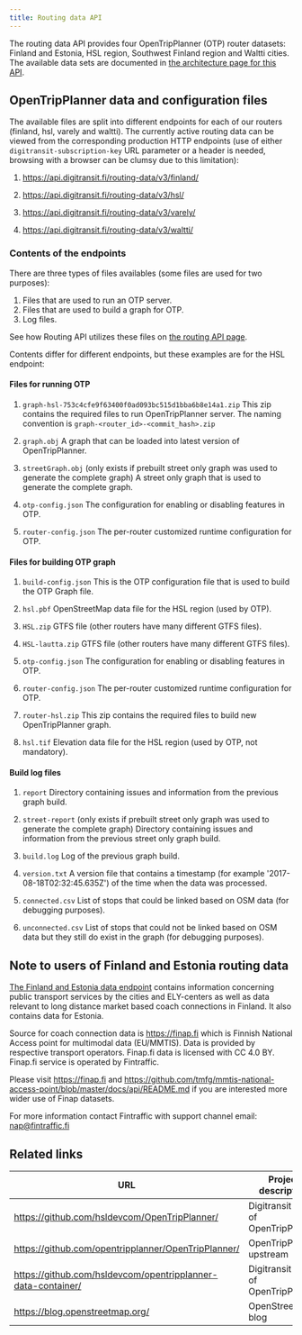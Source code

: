 ```yaml
---
title: Routing data API
---
```

The routing data API provides four OpenTripPlanner (OTP) router datasets: Finland and Estonia, HSL region,
Southwest Finland region and Waltti cities. The available data sets are documented in
[the architecture page for this API](../../architecture/x-apis/2-routing-data-api/).

## OpenTripPlanner data and configuration files

The available files are split into different endpoints for each of our routers (finland, hsl, varely and waltti). The currently
active routing data can be viewed from the corresponding production HTTP endpoints (use of either `digitransit-subscription-key`
URL parameter or a header is needed, browsing with a browser can be clumsy due to this limitation):

1. https://api.digitransit.fi/routing-data/v3/finland/

2. https://api.digitransit.fi/routing-data/v3/hsl/

3. https://api.digitransit.fi/routing-data/v3/varely/

4. https://api.digitransit.fi/routing-data/v3/waltti/


### Contents of the endpoints

There are three types of files availables (some files are used for two purposes):
1. Files that are used to run an OTP server.
2. Files that are used to build a graph for OTP.
3. Log files.

See how Routing API utilizes these files on [the routing API page](../1-routing-api/).

Contents differ for different
endpoints, but these examples are for the HSL endpoint:

#### Files for running OTP

1. `graph-hsl-753c4cfe9f63400f0ad093bc515d1bba6b8e14a1.zip`
   This zip contains the required files to run OpenTripPlanner server. The naming convention is `graph-<router_id>-<commit_hash>.zip`

2. `graph.obj`
   A graph that can be loaded into latest version of OpenTripPlanner.

3. `streetGraph.obj`
   (only exists if prebuilt street only graph was used to generate the complete graph)
   A street only graph that is used to generate the complete graph.

4. `otp-config.json`
   The configuration for enabling or disabling features in OTP.

5. `router-config.json`
   The per-router customized runtime configuration for OTP.

#### Files for building OTP graph

1. `build-config.json`
   This is the OTP configuration file that is used to build the OTP Graph file.

2. `hsl.pbf`
   OpenStreetMap data file for the HSL region (used by OTP).

3. `HSL.zip`
   GTFS file (other routers have many different GTFS files).

4. `HSL-lautta.zip`
   GTFS file (other routers have many different GTFS files).

5. `otp-config.json`
   The configuration for enabling or disabling features in OTP.

6. `router-config.json`
   The per-router customized runtime configuration for OTP.

7. `router-hsl.zip`
   This zip contains the required files to build new OpenTripPlanner graph.

8. `hsl.tif`
   Elevation data file for the HSL region (used by OTP, not mandatory).

#### Build log files

1. `report`
   Directory containing issues and information from the previous graph build.

2. `street-report` 
   (only exists if prebuilt street only graph was used to generate the complete graph)
   Directory containing issues and information from the previous street only graph build.

3. `build.log`
   Log of the previous graph build.

4. `version.txt`
   A version file that contains a timestamp (for example '2017-08-18T02:32:45.635Z') of the time when the data was processed.

5. `connected.csv`
   List of stops that could be linked based on OSM data (for debugging purposes).

6. `unconnected.csv`
    List of stops that could not be linked based on OSM data but they still do exist in the graph (for debugging purposes).

## Note to users of Finland and Estonia routing data

[The Finland and Estonia data endpoint](https://api.digitransit.fi/routing-data/v3/finland/) contains information concerning public transport services by the cities and ELY-centers as well as data relevant to long distance market based coach connections in Finland. It also contains data for Estonia.

Source for coach connection data is https://finap.fi which is Finnish National Access point for multimodal data (EU/MMTIS). Data is provided by respective transport operators. Finap.fi data is licensed with CC 4.0 BY. Finap.fi service is operated by Fintraffic.

Please visit https://finap.fi and https://github.com/tmfg/mmtis-national-access-point/blob/master/docs/api/README.md if you are interested more wider use of Finap datasets.

For more information contact Fintraffic with support channel email: nap@fintraffic.fi

## Related links

| URL                                                          | Project description                                                       |
| ------------------------------------------------------------ | ------------------------------------------------------------------------- |
| https://github.com/hsldevcom/OpenTripPlanner/                | Digitransit fork of OpenTripPlanner                                       |
| https://github.com/opentripplanner/OpenTripPlanner/          | OpenTripPlanner upstream                                                  |
| https://github.com/hsldevcom/opentripplanner-data-container/ | Digitransit fork of OpenTripPlanner                                       |
| https://blog.openstreetmap.org/                              | OpenStreetMap blog                                                        |
